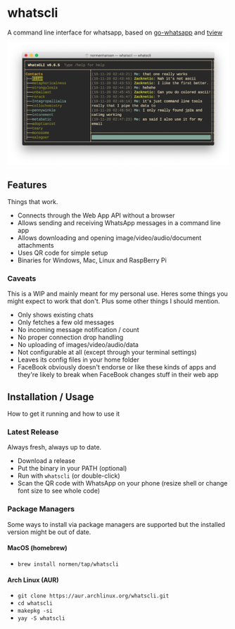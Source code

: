 # whatscli

A command line interface for whatsapp, based on [go-whatsapp](https://github.com/Rhymen/go-whatsapp) and [tview](https://github.com/rivo/tview)

![whatscli-screenshot](/doc/screenshot.png?raw=true "WhatsCLI 0.6.5")

## Features

Things that work.

- Connects through the Web App API without a browser
- Allows sending and receiving WhatsApp messages in a command line app
- Allows downloading and opening image/video/audio/document attachments
- Uses QR code for simple setup
- Binaries for Windows, Mac, Linux and RaspBerry Pi

### Caveats

This is a WIP and mainly meant for my personal use. Heres some things you might expect to work that don't. Plus some other things I should mention.

- Only shows existing chats
- Only fetches a few old messages
- No incoming message notification / count
- No proper connection drop handling
- No uploading of images/video/audio/data
- Not configurable at all (except through your terminal settings)
- Leaves its config files in your home folder
- FaceBook obviously doesn't endorse or like these kinds of apps and they're likely to break when FaceBook changes stuff in their web app

## Installation / Usage

How to get it running and how to use it

### Latest Release

Always fresh, always up to date.

- Download a release
- Put the binary in your PATH (optional)
- Run with `whatscli` (or double-click)
- Scan the QR code with WhatsApp on your phone (resize shell or change font size to see whole code)

### Package Managers

Some ways to install via package managers are supported but the installed version might be out of date.

#### MacOS (homebrew)

- `brew install normen/tap/whatscli`

#### Arch Linux (AUR)

- `git clone https://aur.archlinux.org/whatscli.git`
- `cd whatscli`
- `makepkg -si`
- `yay -S whatscli`

